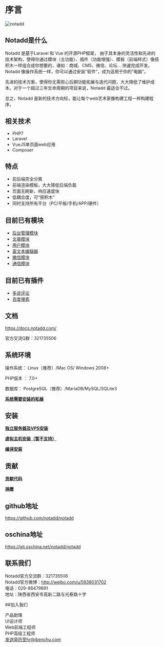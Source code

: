 # 序言

![notadd](https://www.notadd.com/src/notadd_logo.svg)

## Notadd是什么

Notadd 是基于Laravel 和 Vue 的开源PHP框架， 由于其本身的灵活性和先进的技术架构，使得你通过模块（主功能）、插件（功能增强）、模板（前端样式）像搭积木一样组合成你想要的，诸如：商城、CMS、微信、论坛...  快速完成开发。
Notadd 像操作系统一样，你可以通过安装“软件”，成为适用于你的“电脑”。

先进的技术方案，使得你无需担心后期功能拓展与迭代问题，大大降低了维护成本。对于一个超过三年生命周期的项目来说，Notadd 最适合不过。

总之，Notadd 是新的技术方向标，能让每个web艺术家像构建工程一样构建程序。

## 相关技术

- PHP7
- Laravel
- VueJS单页面web应用
- Composer

## 特点

- 前后端完全分离
- 前端渲染模板，大大降低后端负载
- 页面无刷新，响应速度快
- 低耦合度，可“搭积木”
- 同时支持所有平台（PC/平板/手机/APP/硬件）

## 目前已有模块

- [后台管理模块](https://github.com/notadd/administration)
- [文章模块](https://github.com/notadd/content)
- [用户模块](https://github.com/notadd/member)
- [富文本编辑器](https://github.com/notadd/neditor)
- [微信模块](https://github.com/notadd/wechat)
- [通信模块](https://github.com/notadd/socket)

## 目前已有插件

- [多说评论](http://git.oschina.net/notadd/duoshuo)
- [百度搜索](http://git.oschina.net/notadd/baidu)

## 文档

https://docs.notadd.com/

官方交流Q群：321735506

## 系统环境

操作系统： Linux（推荐）/Mac OS/ Windows 2008+

PHP版本 ： 7.0+

数据库： PostgreSQL（推荐）/MariaDB/MySQL/SQLite3


**[系统需要安装的拓展](https://docs.notadd.com/#/v1.0/zh-CN/installations/first)**

## 安装

**[独立服务器及VPS安装](https://docs.notadd.com/#/v1.0/zh-CN/installations/vps)**

**[虚拟主机安装（暂不支持）](https://docs.notadd.com/#/v1.0/zh-CN/installations/vhost)**

**[编译安装](https://docs.notadd.com/#/v1.0/zh-CN/installations/compile)**


## 贡献

**[贡献代码](https://docs.notadd.com/introductions/contributing.html)**

**[捐赠](https://git.oschina.net/notadd/notadd?donate=true)**


## github地址

https://github.com/notadd/notadd

## oschina地址

https://git.oschina.net/notadd/notadd

## 联系我们

Notadd官方交流群：321735506      
Notadd官方微博：http://weibo.com/u/5938031702      
电话：029-86479891       
地址：陕西省西安市高新二路与光泰路十字   

##加入我们

产品助理   
UI设计师   
Web前端工程师   
PHP高级工程师   
发送简历至hr@ibenchu.com
